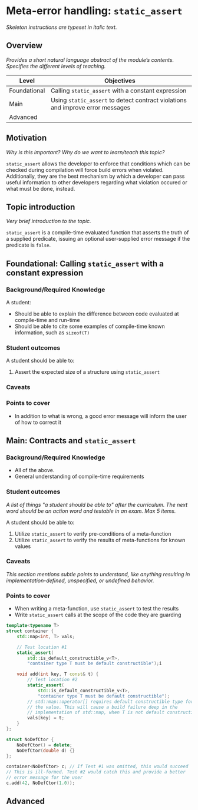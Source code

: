 # Meta-error handling: `static_assert`
_Skeleton instructions are typeset in italic text._

## Overview

_Provides a short natural language abstract of the module’s contents._
_Specifies the different levels of teaching._

<table>
  <thead>
    <th>Level</th>
    <th>Objectives</th>
  </thead>
  <tr>
    <td>Foundational</td>
    <td>Calling <code>static_assert</code> with a constant expression</td>
  </tr>
  <tr>
    <td>Main</td>
    <td>Using <code>static_assert</code> to detect contract violations and improve error messages</td>
  </tr>
  <tr>
    <td>Advanced</td>
    <td></td>
  </tr>
</table>

## Motivation

_Why is this important?_
_Why do we want to learn/teach this topic?_

`static_assert` allows the developer to enforce that conditions which can 
be checked during compilation will force build errors when violated. 
Additionally, they are the best mechanism by which a developer can pass 
useful information to other developers regarding what violation occured or 
what must be done, instead.

## Topic introduction

_Very brief introduction to the topic._

`static_assert` is a compile-time evaluated function that asserts the 
truth of a supplied predicate, issuing an optional user-supplied error 
message if the predicate is `false`.

## Foundational: Calling `static_assert` with a constant expression

### Background/Required Knowledge

A student:

* Should be able to explain the difference between code evaluated at compile-time and run-time
* Should be able to cite some examples of compile-time known information, such as `sizeof(T)`

### Student outcomes

A student should be able to:

1. Assert the expected size of a structure using `static_assert`

### Caveats

### Points to cover

* In addition to what is wrong, a good error message will inform the user of how to correct it

## Main: Contracts and `static_assert`

### Background/Required Knowledge

* All of the above.
* General understanding of compile-time requirements

### Student outcomes

_A list of things "a student should be able to" after the curriculum._
_The next word should be an action word and testable in an exam._
_Max 5 items._

A student should be able to:

1. Utilize `static_assert` to verify pre-conditions of a meta-function
2. Utilize `static_assert` to verify the results of meta-functions for known values

### Caveats

_This section mentions subtle points to understand, like anything resulting in
implementation-defined, unspecified, or undefined behavior._

### Points to cover

* When writing a meta-function, use `static_assert` to test the results
* Write `static_assert` calls at the scope of the code they are guarding
```cpp
template<typename T>
struct container {
	std::map<int, T> vals;

	// Test location #1
	static_assert(
		std::is_default_constructible_v<T>,
		"container type T must be default constructible");i

	void add(int key, T const& t) {
		// Test location #2
		static_assert(
			std::is_default_constructible_v<T>,
			"container type T must be default constructible");
		// std::map::operator[] requires default constructible type for 
		// the value. This will cause a build failure deep in the 
		// implementation of std::map, when T is not default constructible
		vals[key] = t;
	}
};

struct NoDefCtor {
	NoDefCtor() = delete;
	NoDefCtor(double d) {}
};

container<NoDefCtor> c; // If Test #1 was omitted, this would succeed
// This is ill-formed. Test #2 would catch this and provide a better 
// error message for the user
c.add(42, NoDefCtor(1.0)); 
```

## Advanced
